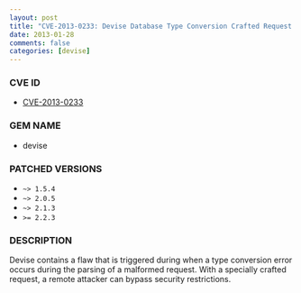 ```yaml
---
layout: post
title: "CVE-2013-0233: Devise Database Type Conversion Crafted Request Parsing Security Bypass"
date: 2013-01-28
comments: false
categories: [devise]
---
```


### CVE ID

* [CVE-2013-0233](http://osvdb.org/show/osvdb/89642)

### GEM NAME

* devise

### PATCHED VERSIONS

* `~> 1.5.4`
* `~> 2.0.5`
* `~> 2.1.3`
* `>= 2.2.3`

### DESCRIPTION

Devise contains a flaw that is triggered during when a type conversion error
occurs during the parsing of a malformed request. With a specially crafted
request, a remote attacker can bypass security restrictions.

